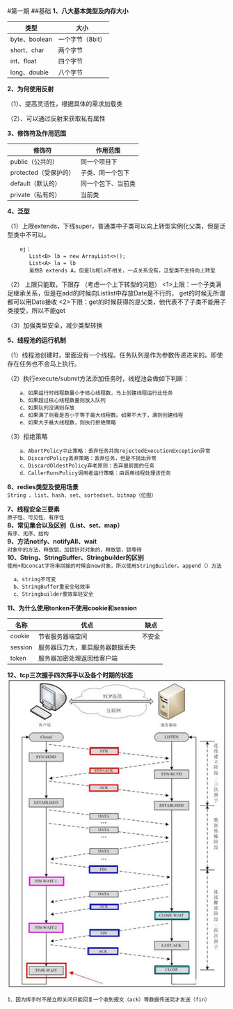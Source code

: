 #第一期
##基础
**1、八大基本类型及内存大小**

|类型|大小|
|---|---|
|byte、boolean|一个字节（8bit）|
|short、char|两个字节|
|int、float|四个字节|
|long、double|八个字节|
**2、为何使用反射**

（1）、提高灵活性，根据具体的需求加载类

（2）、可以通过反射来获取私有属性

**3、修饰符及作用范围**

|修饰符|作用范围|
|---|---|
|public（公共的）|同一个项目下|
|protected（受保护的）|子类、同一个包下|
|default（默认的）|同一个包下、当前类|
|private（私有的）|当前类|
**4、泛型**

（1）上限extends，下线super，普通类中子类可以向上转型实例化父类，但是泛型类中不可以。
        
        ej：
           List<B> lb = new ArrayList<>();
           List<A> la = lb
           虽然B extends A，但是lb和la不相关，一点关系没有，泛型类不支持向上转型

（2） 上限只能取，下限存 （考虑一个上下转型的问题）
    <1>上限：一个子类满足继承关系，但是在add的时候向List<Timestamp>list中存放Date是不行的，
    get的时候无所谓都可以用Date接收
    <2>下限：get的时候获得的是父类，他代表不了子类不能用子类接受，所以不能get

（3）加强类型安全，减少类型转换


**5、线程池的运行机制**

（1）线程池创建时，里面没有一个线程。任务队列是作为参数传递进来的。即使存在任务也不会马上执行。

（2）执行execute/submit方法添加任务时，线程池会做如下判断：
        
        a、如果运行时线程数量小于核心线程数，马上创建线程运行此任务
        b、如果超过核心线程数量则放入队列
        c、如果队列没满则存放
        d、如果满了则看是否小于等于最大线程数。如果不大于，满则创建线程
        e、如果大于最大线程数，则执行拒绝策略
 （3）拒绝策略
 
        a、AbortPolicy中止策略：丢弃任务并抛rejectedExecutionException异常
        b、DiscardPolicy丢弃策略：丢弃任务，但是不抛出异常
        c、DiscardOldestPolicy弃老原则：丢弃最前面的任务  
        d、CallerRunsPolicy调用者运行策略：由调用线程处理该任务
        
**6、redies类型及使用场景**      
`String 、list、hash、set、sortedset、bitmap（位图）`

**7、线程安全三要素**      
`原子性、可见性、有序性`  
**8、常见集合以及区别（List、set、map）**  
`有序、无序、结构`        
**9、方法notify、notifyAll、wait**  
`对象中的方法，释放锁、加锁针对对象的，释放锁，锁等待`  
**10、String、StringBuffer、Stringbuilder的区别**  
`使用+和concat字符串拼接的时候会new对象，所以使用StringBuilder。append（）方法`
      
      a、string不可变
      b、StringBuffer重安全轻效率
      c、Stringbuilder重效率轻安全
**11、为什么使用tonken不使用cookie和session**  

 |名称|优点|缺点|
 |---|---|---|
 |cookie|节省服务器端空间|不安全|
 |session|服务器压力大，重启服务器数据丢失|
 |token|服务器加密处理返回给客户端||

**12、tcp三次握手四次挥手以及各个时期的状态**
![tcp协议](/image/tcp.jpeg)
    
    1、因为挥手时不是立即关闭只能回复一个收到报文（ack）等数据传送完才发送（fin）
